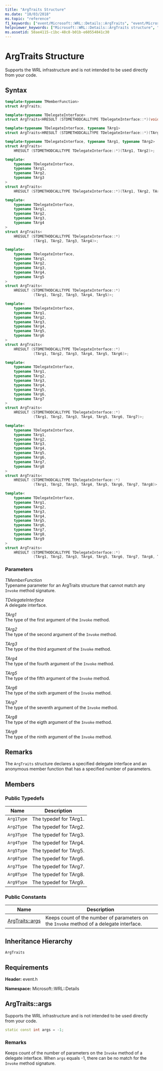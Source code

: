 ```yaml
---
title: "ArgTraits Structure"
ms.date: "10/03/2018"
ms.topic: "reference"
f1_keywords: ["event/Microsoft::WRL::Details::ArgTraits", "event/Microsoft::WRL::Details::ArgTraits::args"]
helpviewer_keywords: ["Microsoft::WRL::Details::ArgTraits structure", "Microsoft::WRL::Details::ArgTraits::args constant"]
ms.assetid: 58ae4115-c1bc-48c8-b01b-e60554841c30
---
```

# ArgTraits Structure

Supports the WRL infrastructure and is not intended to be used directly from your code.

## Syntax

```cpp
template<typename TMemberFunction>
struct ArgTraits;

template<typename TDelegateInterface>
struct ArgTraits<HRESULT (STDMETHODCALLTYPE TDelegateInterface::*)(void)>;

template<typename TDelegateInterface, typename TArg1>
struct ArgTraits<HRESULT (STDMETHODCALLTYPE TDelegateInterface::*)(TArg1)>;

template<typename TDelegateInterface, typename TArg1, typename TArg2>
struct ArgTraits<
    HRESULT (STDMETHODCALLTYPE TDelegateInterface::*)(TArg1, TArg2)>;

template<
    typename TDelegateInterface,
    typename TArg1,
    typename TArg2,
    typename TArg3
>
struct ArgTraits<
    HRESULT (STDMETHODCALLTYPE TDelegateInterface::*)(TArg1, TArg2, TArg3)>;

template<
    typename TDelegateInterface,
    typename TArg1,
    typename TArg2,
    typename TArg3,
    typename TArg4
>
struct ArgTraits<
    HRESULT (STDMETHODCALLTYPE TDelegateInterface::*)
             (TArg1, TArg2, TArg3, TArg4)>;

template<
    typename TDelegateInterface,
    typename TArg1,
    typename TArg2,
    typename TArg3,
    typename TArg4,
    typename TArg5
>
struct ArgTraits<
    HRESULT (STDMETHODCALLTYPE TDelegateInterface::*)
             (TArg1, TArg2, TArg3, TArg4, TArg5)>;

template<
    typename TDelegateInterface,
    typename TArg1,
    typename TArg2,
    typename TArg3,
    typename TArg4,
    typename TArg5,
    typename TArg6
>
struct ArgTraits<
    HRESULT (STDMETHODCALLTYPE TDelegateInterface::*)
             (TArg1, TArg2, TArg3, TArg4, TArg5, TArg6)>;

template<
    typename TDelegateInterface,
    typename TArg1,
    typename TArg2,
    typename TArg3,
    typename TArg4,
    typename TArg5,
    typename TArg6,
    typename TArg7
>
struct ArgTraits<
    HRESULT (STDMETHODCALLTYPE TDelegateInterface::*)
             (TArg1, TArg2, TArg3, TArg4, TArg5, TArg6, TArg7)>;

template<
    typename TDelegateInterface,
    typename TArg1,
    typename TArg2,
    typename TArg3,
    typename TArg4,
    typename TArg5,
    typename TArg6,
    typename TArg7,
    typename TArg8
>
struct ArgTraits<
    HRESULT (STDMETHODCALLTYPE TDelegateInterface::*)
             (TArg1, TArg2, TArg3, TArg4, TArg5, TArg6, TArg7, TArg8)>;

template<
    typename TDelegateInterface,
    typename TArg1,
    typename TArg2,
    typename TArg3,
    typename TArg4,
    typename TArg5,
    typename TArg6,
    typename TArg7,
    typename TArg8,
    typename TArg9
>
struct ArgTraits<
    HRESULT (STDMETHODCALLTYPE TDelegateInterface::*)
             (TArg1, TArg2, TArg3, TArg4, TArg5, TArg6, TArg7, TArg8, TArg9)>;
```

### Parameters

*TMemberFunction*<br/>
Typename parameter for an ArgTraits structure that cannot match any `Invoke` method signature.

*TDelegateInterface*<br/>
A delegate interface.

*TArg1*<br/>
The type of the first argument of the `Invoke` method.

*TArg2*<br/>
The type of the second argument of the `Invoke` method.

*TArg3*<br/>
The type of the third argument of the `Invoke` method.

*TArg4*<br/>
The type of the fourth argument of the `Invoke` method.

*TArg5*<br/>
The type of the fifth argument of the `Invoke` method.

*TArg6*<br/>
The type of the sixth argument of the `Invoke` method.

*TArg7*<br/>
The type of the seventh argument of the `Invoke` method.

*TArg8*<br/>
The type of the eigth argument of the `Invoke` method.

*TArg9*<br/>
The type of the ninth argument of the `Invoke` method.

## Remarks

The `ArgTraits` structure declares a specified delegate interface and an anonymous member function that has a specified number of parameters.

## Members

### Public Typedefs

Name       | Description
---------- | ----------------------
`Arg1Type` | The typedef for TArg1.
`Arg2Type` | The typedef for TArg2.
`Arg3Type` | The typedef for TArg3.
`Arg4Type` | The typedef for TArg4.
`Arg5Type` | The typedef for TArg5.
`Arg6Type` | The typedef for TArg6.
`Arg7Type` | The typedef for TArg7.
`Arg8Type` | The typedef for TArg8.
`Arg9Type` | The typedef for TArg9.

### Public Constants

Name                     | Description
------------------------ | ---------------------------------------------------------------------------------------
[ArgTraits::args](#args) | Keeps count of the number of parameters on the `Invoke` method of a delegate interface.

## Inheritance Hierarchy

`ArgTraits`

## Requirements

**Header:** event.h

**Namespace:** Microsoft::WRL::Details

## <a name="args"></a>ArgTraits::args

Supports the WRL infrastructure and is not intended to be used directly from your code.

```cpp
static const int args = -1;
```

### Remarks

Keeps count of the number of parameters on the `Invoke` method of a delegate interface. When `args` equals -1, there can be no match for the `Invoke` method signature.
